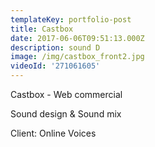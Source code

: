 ```yaml
---
templateKey: portfolio-post
title: Castbox
date: 2017-06-06T09:51:13.000Z
description: sound D
image: /img/castbox_front2.jpg
videoId: '271061605'
---
```

Castbox - Web commercial

Sound design & Sound mix

Client: Online Voices
